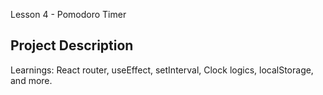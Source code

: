 Lesson 4 - Pomodoro Timer

## Project Description

Learnings: React router, useEffect, setInterval, Clock logics, localStorage, and more.